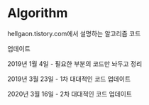 # Algorithm

hellgaon.tistory.com에서 설명하는 알고리즘 코드

업데이트

2019년 1월 4일 - 필요한 부분의 코드만 놔두고 정리

2019년 3월 23일 - 1차 대대적인 코드 업데이트

2020년 3월 16일 - 2차 대대적인 코드 업데이트
